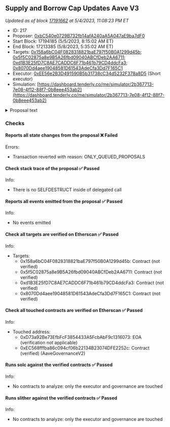 ## Supply and Borrow Cap Updates Aave V3

_Updated as of block [17191662](https://etherscan.io/block/17191662) at 5/4/2023, 11:08:23 PM ET_

- ID: 217
- Proposer: [0xbC540e0729B732fb14afA240aA5A047aE9ba7dF0](https://etherscan.io/address/0xbC540e0729B732fb14afA240aA5A047aE9ba7dF0)
- Start Block: 17194185 (5/5/2023, 8:15:02 AM ET)
- End Block: 17213385 (5/8/2023, 5:35:02 AM ET)
- Targets: [0x158a6bC04F0828318821baE797f50B0A1299d45b](https://etherscan.io/address/0x158a6bC04F0828318821baE797f50B0A1299d45b#code); [0x5f5C02875a8e9B5A26fbd09040ABCfDeb2AA6711](https://etherscan.io/address/0x5f5C02875a8e9B5A26fbd09040ABCfDeb2AA6711#code); [0xd1B3E25fD7C8AE7CADDC6F71b461b79CD4ddcFa3](https://etherscan.io/address/0xd1B3E25fD7C8AE7CADDC6F71b461b79CD4ddcFa3#code); [0x8070Dd4aee19048581D61543AdeCfa3Dd7F165C1](https://etherscan.io/address/0x8070Dd4aee19048581D61543AdeCfa3Dd7F165C1#code)
- Executor: [0xEE56e2B3D491590B5b31738cC34d5232F378a8D5](https://etherscan.io/address/0xEE56e2B3D491590B5b31738cC34d5232F378a8D5) (Short executor)
- Simulation: [https://dashboard.tenderly.co/me/simulator/2b367713-7e08-4f12-88f7-0b8eee453ab2](https://dashboard.tenderly.co/me/simulator/2b367713-7e08-4f12-88f7-0b8eee453ab2)

<details>
  <summary>Proposal text</summary>

# Simple Summary

A proposal to increase supply and borrow caps for the following caps on Aave V3:

- Ethereum - wstETH
- Arbitrum - WBTC, WETH
- Optimism - WBTC, wstETH
- Polygon - LINK, WBTC

# Motivation

The objective of this proposal is to recommend updated supply and borrow caps for V3 assets that have reached high utilization of either cap. The recommendations provided in this proposal were derived using Chaos Labs’ Updated Supply and Borrow Cap Methodology

The objective of this proposal is to recommend updated supply and borrow caps for V3 assets that have recently reached over 75% utilization of either cap, and our methodologies allow for an increase of the caps.

The recommendations provided in this proposal were derived using Chaos Labs’ [Supply and Borrow Cap Methodology](https://governance.aave.com/t/chaos-labs-supply-cap-methodology/12842).

The respective governance forum discussion is linked below:

- **[[ARFC] Chaos Labs Supply and Borrow Cap Updates - 04.21.2023](https://governance.aave.com/t/arfc-chaos-labs-supply-and-borrow-cap-updates-04-21-2023/12845)**

# Specification

The following risk parameter proposal is presented below:

| Chain    | Asset  | Current Supply Cap | Recommended Supply Cap | Current Borrow Cap | Recommended Borrow Cap |
| -------- | ------ | ------------------ | ---------------------- | ------------------ | ---------------------- |
| Ethereum | wstETH | 200,000            | No Change              | 6,000              | 12,000                 |
| Arbitrum | WBTC   | 2,100              | 4,200                  | 1,115              | No Change              |
| Arbitrum | WETH   | 35,280             | 70,000                 | 11,170             | 20,000                 |
| Optimism | wstETH | 6,000              | 12,000                 | 940                | No Change              |
| Optimism | WBTC   | 620                | 1200                   | 250                | No Change              |
| Polygon  | LINK   | 297,640            | 370,000                | 163,700            | No Change              |
| Polygon  | WBTC   | 1,550              | 3,100                  | 851                | No Change              |

# References

[Forum Post](https://governance.aave.com/t/arfc-chaos-labs-supply-and-borrow-cap-updates-04-21-2023/12845)

Tests: [Ethereum](https://github.com/bgd-labs/aave-proposals/blob/main/src/AaveV3SupplyBorrowUpdate_20230427/AaveV3ETHSupplyBorrowUpdate_20230427_test.t.sol), [Polygon](https://github.com/bgd-labs/aave-proposals/blob/main/src/AaveV3SupplyBorrowUpdate_20230427/AaveV3POLSupplyBorrowUpdate_20230427_test.t.sol)
, [Optimism](https://github.com/bgd-labs/aave-proposals/blob/main/src/AaveV3SupplyBorrowUpdate_20230427/AaveV3OPSupplyBorrowUpdate_20230427_test.t.sol), [Arbitrum](https://github.com/bgd-labs/aave-proposals/blob/main/src/AaveV3SupplyBorrowUpdate_20230427/AaveV3ARBSupplyBorrowUpdate_20230427_test.t.sol)

Proposal payload implementation: [Ethereum](https://github.com/bgd-labs/aave-proposals/blob/main/src/AaveV3SupplyBorrowUpdate_20230427/AaveV3ETHSupplyBorrowUpdate_20230427.sol), [Polygon](https://github.com/bgd-labs/aave-proposals/blob/main/src/AaveV3SupplyBorrowUpdate_20230427/AaveV3POLSupplyBorrowUpdate_20230427.sol)
, [Optimism](https://github.com/bgd-labs/aave-proposals/blob/main/src/AaveV3SupplyBorrowUpdate_20230427/AaveV3OPSupplyBorrowUpdate_20230427.sol), [Arbitrum](https://github.com/bgd-labs/aave-proposals/blob/main/src/AaveV3SupplyBorrowUpdate_20230427/AaveV3ARBSupplyBorrowUpdate_20230427.sol)

# Copyright

Copyright and related rights waived via [CC0](https://creativecommons.org/publicdomain/zero/1.0/).

</details>

### Checks

#### Reports all state changes from the proposal ❌ Failed

Errors:

- Transaction reverted with reason: ONLY_QUEUED_PROPOSALS

#### Check stack trace of the proposal ✅ Passed

Info:

- There is no SELFDESTRUCT inside of delegated call

#### Reports all events emitted from the proposal ✅ Passed

Info:

- No events emitted

#### Check all targets are verified on Etherscan ✅ Passed

Info:

- Targets:
  - 0x158a6bC04F0828318821baE797f50B0A1299d45b: Contract (not verified)
  - 0x5f5C02875a8e9B5A26fbd09040ABCfDeb2AA6711: Contract (not verified)
  - 0xd1B3E25fD7C8AE7CADDC6F71b461b79CD4ddcFa3: Contract (not verified)
  - 0x8070Dd4aee19048581D61543AdeCfa3Dd7F165C1: Contract (not verified)

#### Check all touched contracts are verified on Etherscan ✅ Passed

Info:

- Touched address:
  - 0xD73a92Be73EfbFcF3854433A5FcbAbF9c1316073: EOA (verification not applicable)
  - 0xEC568fffba86c094cf06b22134B23074DFE2252c: Contract (verified) (AaveGovernanceV2)

#### Runs solc against the verified contracts ✅ Passed

Info:

- No contracts to analyze: only the executor and governance are touched

#### Runs slither against the verified contracts ✅ Passed

Info:

- No contracts to analyze: only the executor and governance are touched
